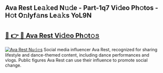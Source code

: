 ## Ava Rest Le𝚊𝚔ed N𝚞𝚍e - Part-1q7 Vi𝚍eo Ph𝚘tos - H𝚘t O𝚗lyf𝚊ns Le𝚊𝚔s YoL9N

# <h2><a href="http://hf43ep.feru.top/?c=Ava+Rest">🔗 👉 🔴 Ava Rest Vi𝚍𝚎o Ph𝚘t𝚘𝚜</a></h2>

[![Ava Rest Nu𝚍𝚎s](https://i.imgur.com/0TWrTi3.gif)](http://hf43ep.feru.top/?c=Ava+Rest)
Social media influencer Ava Rest, recognized for sharing lifestyle and dance-themed content, including dance performances and vlogs. Public figures Ava Rest can use their influence to promote social change. 
